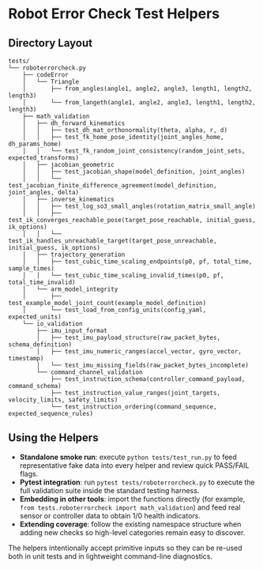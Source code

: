 # Robot Error Check Test Helpers

## Directory Layout

```
tests/
└── roboterrorcheck.py
    ├── codeError
    │   └── Triangle
    │       ├── from_angles(angle1, angle2, angle3, length1, length2, length3)
    │       └── from_langeth(angle1, angle2, angle3, length1, length2, length3)
    ├── math_validation
    │   ├── dh_forward_kinematics
    │   │   ├── test_dh_mat_orthonormality(theta, alpha, r, d)
    │   │   ├── test_fk_home_pose_identity(joint_angles_home, dh_params_home)
    │   │   └── test_fk_random_joint_consistency(random_joint_sets, expected_transforms)
    │   ├── jacobian_geometric
    │   │   ├── test_jacobian_shape(model_definition, joint_angles)
    │   │   └── test_jacobian_finite_difference_agreement(model_definition, joint_angles, delta)
    │   ├── inverse_kinematics
    │   │   ├── test_log_so3_small_angles(rotation_matrix_small_angle)
    │   │   ├── test_ik_converges_reachable_pose(target_pose_reachable, initial_guess, ik_options)
    │   │   └── test_ik_handles_unreachable_target(target_pose_unreachable, initial_guess, ik_options)
    │   ├── trajectory_generation
    │   │   ├── test_cubic_time_scaling_endpoints(p0, pf, total_time, sample_times)
    │   │   └── test_cubic_time_scaling_invalid_times(p0, pf, total_time_invalid)
    │   └── arm_model_integrity
    │       ├── test_example_model_joint_count(example_model_definition)
    │       └── test_load_from_config_units(config_yaml, expected_units)
    └── io_validation
        ├── imu_input_format
        │   ├── test_imu_payload_structure(raw_packet_bytes, schema_definition)
        │   ├── test_imu_numeric_ranges(accel_vector, gyro_vector, timestamp)
        │   └── test_imu_missing_fields(raw_packet_bytes_incomplete)
        └── command_channel_validation
            ├── test_instruction_schema(controller_command_payload, command_schema)
            ├── test_instruction_value_ranges(joint_targets, velocity_limits, safety_limits)
            └── test_instruction_ordering(command_sequence, expected_sequence_rules)
```

## Using the Helpers

- **Standalone smoke run**: execute `python tests/test_run.py` to feed representative
  fake data into every helper and review quick PASS/FAIL flags.
- **Pytest integration**: run `pytest tests/roboterrorcheck.py` to execute the full
  validation suite inside the standard testing harness.
- **Embedding in other tools**: import the functions directly (for example,
  `from tests.roboterrorcheck import math_validation`) and feed real sensor or
  controller data to obtain 1/0 health indicators.
- **Extending coverage**: follow the existing namespace structure when adding new
  checks so high-level categories remain easy to discover.

The helpers intentionally accept primitive inputs so they can be re-used both in
unit tests and in lightweight command-line diagnostics.
